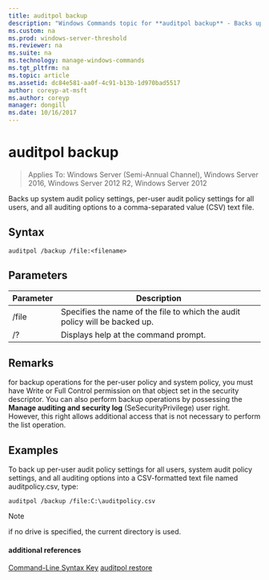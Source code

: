 ```yaml
---
title: auditpol backup
description: "Windows Commands topic for **auditpol backup** - Backs up system audit policy settings, per-user audit policy settings for all users, and all auditing options to a comma-separated value (CSV) text file."
ms.custom: na
ms.prod: windows-server-threshold
ms.reviewer: na
ms.suite: na
ms.technology: manage-windows-commands
ms.tgt_pltfrm: na
ms.topic: article
ms.assetid: dc84e581-aa0f-4c91-b13b-1d970bad5517
author: coreyp-at-msft
ms.author: coreyp
manager: dongill
ms.date: 10/16/2017
---
```

# auditpol backup

>Applies To: Windows Server (Semi-Annual Channel), Windows Server 2016, Windows Server 2012 R2, Windows Server 2012

Backs up system audit policy settings, per-user audit policy settings for all users, and all auditing options to a comma-separated value (CSV) text file.

## Syntax
```
auditpol /backup /file:<filename>
```
## Parameters
|Parameter|Description|
|-------|--------|
|/file|Specifies the name of the file to which the audit policy will be backed up.|
|/?|Displays help at the command prompt.|
## Remarks
for backup operations for the per-user policy and system policy, you must have Write or Full Control permission on that object set in the security descriptor. You can also perform backup operations by possessing the **Manage auditing and security log** (SeSecurityPrivilege) user right. However, this right allows additional access that is not necessary to perform the list operation.
## <a name="BKMK_examples"></a>Examples
To back up per-user audit policy settings for all users, system audit policy settings, and all auditing options into a CSV-formatted text file named auditpolicy.csv, type:
```
auditpol /backup /file:C:\auditpolicy.csv 
```
> [!NOTE]
> if no drive is specified, the current directory is used.
#### additional references
[Command-Line Syntax Key](command-line-syntax-key.md)
[auditpol restore](auditpol-restore.md)
